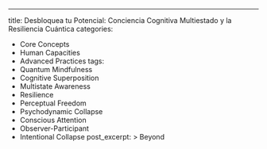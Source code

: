 ---
title: Desbloquea tu Potencial: Conciencia Cognitiva Multiestado y la Resiliencia Cuántica
categories:
  - Core Concepts
  - Human Capacities
  - Advanced Practices
tags:
  - Quantum Mindfulness
  - Cognitive Superposition
  - Multistate Awareness
  - Resilience
  - Perceptual Freedom
  - Psychodynamic Collapse
  - Conscious Attention
  - Observer-Participant
  - Intentional Collapse
post_excerpt: >
  Beyond